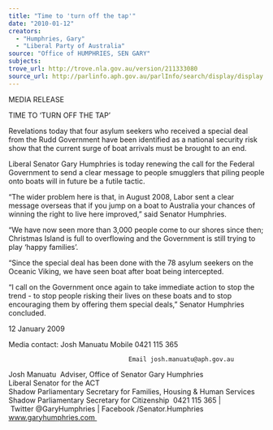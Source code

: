 ```yaml
---
title: "Time to 'turn off the tap'"
date: "2010-01-12"
creators:
  - "Humphries, Gary"
  - "Liberal Party of Australia"
source: "Office of HUMPHRIES, SEN GARY"
subjects:
trove_url: http://trove.nla.gov.au/version/211333080
source_url: http://parlinfo.aph.gov.au/parlInfo/search/display/display.w3p;query=Id%3A%22media/pressrel/JVMV6%22
---
```


 MEDIA RELEASE 

 TIME TO ‘TURN OFF THE TAP’ 

 Revelations today that four asylum seekers who received a special deal from the Rudd Government  have been identified as a national security risk show that the current surge of boat arrivals must be  brought to an end. 

 Liberal Senator Gary Humphries is today renewing the call for the Federal Government to send a  clear message to people smugglers that piling people onto boats will in future be a futile tactic. 

 “The wider problem here is that, in August 2008, Labor sent a clear message overseas that if you  jump on a boat to Australia your chances of winning the right to live here improved,” said Senator  Humphries. 

 “We have now seen more than 3,000 people come to our shores since then; Christmas Island is full to  overflowing and the Government is still trying to play ‘happy families’. 

 “Since the special deal has been done with the 78 asylum seekers on the Oceanic Viking, we have  seen boat after boat being intercepted. 

 “I call on the Government once again to take immediate action to stop the trend - to stop people  risking their lives on these boats and to stop encouraging them by offering them special deals,”  Senator Humphries concluded. 

 12 January 2009 

 Media contact:             Josh Manuatu                                      Mobile 0421 115 365 

                                     Email josh.manuatu@aph.gov.au  

 

 Josh Manuatu  Adviser, Office of Senator Gary Humphries  Liberal Senator for the ACT  Shadow Parliamentary Secretary for Families, Housing & Human Services  Shadow Parliamentary Secretary for Citizenship  0421 115 365 | Twitter @GaryHumphries | Facebook /Senator.Humphries    www.garyhumphries.com     

